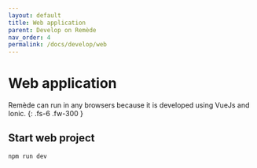 ```yaml
---
layout: default
title: Web application
parent: Develop on Remède
nav_order: 4
permalink: /docs/develop/web
---
```


# Web application
Remède can run in any browsers because it is developed using VueJs and Ionic.
{: .fs-6 .fw-300 }

## Start web project

```shell
npm run dev
```
